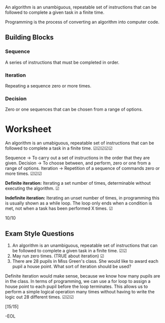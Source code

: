 An algorithm is an unambiguous, repeatable set of instructions that can be followed to complete a given task in a finite time.

Programming is the process of converting an algorithm into computer code.

## Building Blocks

### Sequence
A series of instructions that must be completed in order.

### Iteration
Repeating a sequence zero or more times.

### Decision
Zero or one sequences that can be chosen from a range of options.


# Worksheet

An algorithm is an umabiguous, repeatable set of instructions that can be followed to complete a task in a finite time.   ☑☑☑☑☑

Sequence -> To carry out a set of instructions in the order that they are given.
Decision -> To choose between, and perform, zero or one from a range of options.
Iteration -> Repetition of a sequence of commands zero or more times.     ☑☑☑

**Definite iteration:** Iterating a set number of times, determinable without executing the algorithm.  ☑

**Indefinite iteration:** Iterating an unset number of times, in programming this is usually shown as a while loop. The loop only ends when a condition is met, not when a task has been performed X times. ☑

10/10

## Exam Style Questions

1. An algorithm is an unambiguous, repeatable set of instructions that can be followed to complete a given task in a finite time. ☑☑
2. May run zero times. (TRUE about iteration) ☑
3. There are 28 pupils in Miss Green's class. She would like to award each pupil a house point. What sort of iteration should be used?

Definite iteration would make sense, because we know how many pupils are in the class. In terms of programming, we can use a for loop to assign a house point to each pupil before the loop terminates. This allows us to perform a simple logical operation many times without having to write the logic out 28 different times. ☑☑☑


[*15/15*]

-EOL
